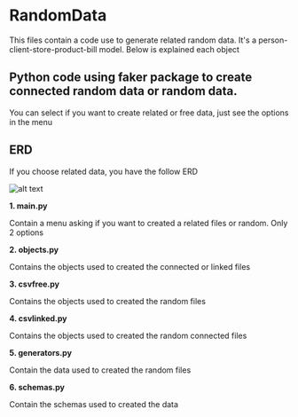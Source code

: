 # RandomData

This files contain a code use to generate related random data. It's a person-client-store-product-bill model. Below is explained each object
## Python code using faker package to create connected random data or random data.

You can select if you want to create related or free data, just see the options in the menu

## ERD

If you choose related data, you have the follow ERD

![alt text](image.jpg)

**1. main.py**

Contain a menu asking if you want to created a related files or random. Only 2 options

**2. objects.py**

Contains the objects used to created the connected or linked files

**3. csvfree.py**

Contains the objects used to created the random files

**4. csvlinked.py**

Contains the objects used to created the random connected files

**5. generators.py**

Contain the data used to created the random files

**6. schemas.py**

Contain the schemas used to created the data
